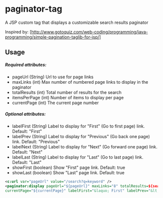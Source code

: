 paginator-tag
=============

A JSP custom tag that displays a customizable search results paginator

Inspired by: [http://www.gotoquiz.com/web-coding/programming/java-programming/simple-pagination-taglib-for-jsp/]

Usage
------
##### Required attributes:
* pageUrl (String) Url to use for page links
* maxLinks (int) Max number of numbered page links to display in the paginator
* totalResults (int) Total number of results for the search
* itemsPerPage (int) Number of items to display per page
* currentPage (int) The current page number

##### Optional attributes:
* labelFirst (String) Label to display for "First" (Go to first page) link. Default: "First" 
* labelPrev (String) Label to display for "Previous" (Go back one page) link. Default: "Previous" 
* labelNext (String) Label to display for "Next" (Go forward one page) link. Default: "Next"
* labelLast (String) Label to display for "Last" (Go to last page) link. Default: "Last"
* showFirst (boolean) Show "First" page link. Default: true
* showLast (boolean) Show "Last" page link. Default: true

```xml
<c:url var="pageUrl" value="/search?q=keyword" />
<paginator:display pageUrl="${pageUrl}" maxLinks="8" totalResults=${search.totalResults} itemsPerPage="25" 
currentPage="${currentPage}" labelFirst="&laquo; First" labelPrev="&lt; Previous" labelNext="Next &gt;" labelLast="Last &raquo;" showFirst="false" showLast="false" />
```